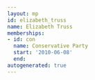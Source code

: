 ```yaml
---
layout: mp
id: elizabeth_truss
name: Elizabeth Truss
memberships:
- id: con
  name: Conservative Party
  start: '2010-06-08'
  end: 
autogenerated: true
---
```

